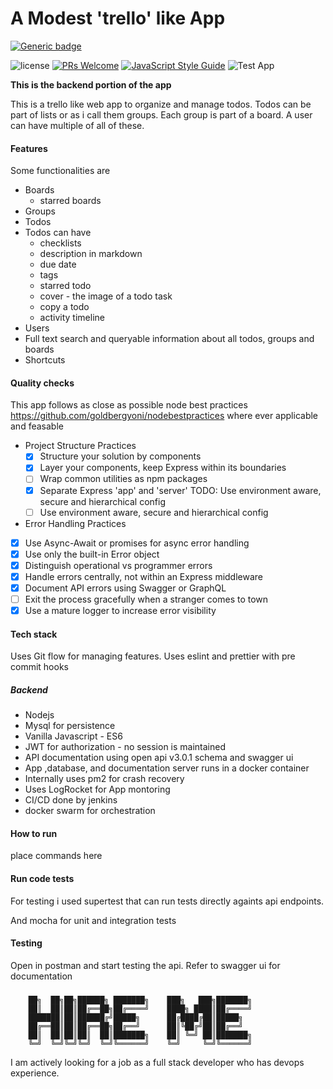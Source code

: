 # A Modest 'trello' like App 

 [![Generic badge](https://img.shields.io/badge/Looking_for_job-Hire_me-green.svg?style=for-the-badge)](https://shields.io/)

![license](https://img.shields.io/npm/l/m)  [![PRs Welcome](https://img.shields.io/badge/PRs-welcome-brightgreen.svg)](http://makeapullrequest.com)  [![JavaScript Style Guide](https://img.shields.io/badge/code_style-standard-brightgreen.svg)](https://standardjs.com) ![Test App](https://github.com/AhmedKhattak/trello-todo/workflows/Test%20App/badge.svg)




  




**This is the backend portion of the app**

This is a trello like web app to organize and manage todos. Todos can be part of lists or as i call them groups. Each group is part of a board. A user can have multiple of all of these.

#### Features
Some functionalities are 
* Boards 
    * starred boards
* Groups
* Todos
* Todos can have
    * checklists
    * description in markdown
    * due date
    * tags 
    * starred todo 
    * cover - the image of a todo task
    * copy a todo
    * activity timeline
* Users
* Full text search and queryable information 
    about all todos, groups and boards
* Shortcuts

#### Quality checks
This app follows as close as possible node best practices https://github.com/goldbergyoni/nodebestpractices where ever applicable and feasable 

* Project Structure Practices
    * [x] Structure your solution by components
    * [x] Layer your components, keep Express within its boundaries
    * [ ] Wrap common utilities as npm packages
    * [x] Separate Express 'app' and 'server'
    TODO:  Use environment aware, secure and hierarchical config
    * [ ] Use environment aware, secure and hierarchical config
* Error Handling Practices
 * [x] Use Async-Await or promises for async error handling
 * [x] Use only the built-in Error object
 * [x] Distinguish operational vs programmer errors
 * [x] Handle errors centrally, not within an Express middleware
 * [x] Document API errors using Swagger or GraphQL
 * [ ] Exit the process gracefully when a stranger comes to town
 * [x] Use a mature logger to increase error visibility 
#### Tech stack

Uses Git flow for managing features.
Uses eslint and prettier with pre commit hooks

##### Backend
* Nodejs
* Mysql for persistence
* Vanilla Javascript - ES6
* JWT for authorization - no session is maintained
* API documentation using open api v3.0.1 schema and swagger ui
* App ,database, and documentation server runs in a docker container
* Internally uses pm2 for crash recovery
* Uses LogRocket for App montoring
* CI/CD done by jenkins
* docker swarm for orchestration



#### How to run
place commands here



#### Run code tests
For testing i used supertest that can run tests directly againts api endpoints.

And mocha for unit and integration tests

#### Testing

Open in postman and start testing the api.
Refer to swagger ui for documentation





###







        ██╗  ██╗██╗██████╗ ███████╗    ███╗   ███╗███████╗
        ██║  ██║██║██╔══██╗██╔════╝    ████╗ ████║██╔════╝
        ███████║██║██████╔╝█████╗      ██╔████╔██║█████╗  
        ██╔══██║██║██╔══██╗██╔══╝      ██║╚██╔╝██║██╔══╝  
        ██║  ██║██║██║  ██║███████╗    ██║ ╚═╝ ██║███████╗
        ╚═╝  ╚═╝╚═╝╚═╝  ╚═╝╚══════╝    ╚═╝     ╚═╝╚══════╝
                                                
I am actively looking for a job as a full stack developer who has devops experience.